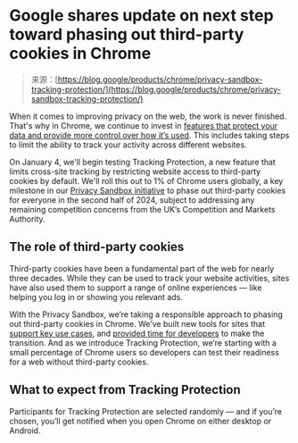 <!--yml
category: 未分类
date: 2024-05-27 14:33:43
-->

# Google shares update on next step toward phasing out third-party cookies in Chrome

> 来源：[https://blog.google/products/chrome/privacy-sandbox-tracking-protection/](https://blog.google/products/chrome/privacy-sandbox-tracking-protection/)

When it comes to improving privacy on the web, the work is never finished. That's why in Chrome, we continue to invest in [features that protect your data and provide more control over how it’s used](https://www.google.com/chrome/#safe). This includes taking steps to limit the ability to track your activity across different websites.

On January 4, we'll begin testing Tracking Protection, a new feature that limits cross-site tracking by restricting website access to third-party cookies by default. We'll roll this out to 1% of Chrome users globally, a key milestone in our [Privacy Sandbox initiative](https://privacysandbox.com/) to phase out third-party cookies for everyone in the second half of 2024, subject to addressing any remaining competition concerns from the UK’s Competition and Markets Authority.

## The role of third-party cookies

Third-party cookies have been a fundamental part of the web for nearly three decades. While they can be used to track your website activities, sites have also used them to support a range of online experiences — like helping you log in or showing you relevant ads.

With the Privacy Sandbox, we’re taking a responsible approach to phasing out third-party cookies in Chrome. We’ve built new tools for sites that [support key use cases](https://developers.google.com/privacy-sandbox/3pcd), and [provided time for developers](https://privacysandbox.com/open-web/#the-privacy-sandbox-timeline) to make the transition. And as we introduce Tracking Protection, we’re starting with a small percentage of Chrome users so developers can test their readiness for a web without third-party cookies.

## What to expect from Tracking Protection

Participants for Tracking Protection are selected randomly — and if you’re chosen, you’ll get notified when you open Chrome on either desktop or Android.